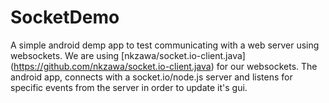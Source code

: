 # SocketDemo
A simple android demp app to test communicating with a web server using websockets.
We are using [nkzawa/socket.io-client.java] (https://github.com/nkzawa/socket.io-client.java) for our websockets. 
The android app, connects with a socket.io/node.js server and listens for specific events from the server in order to update it's gui.

